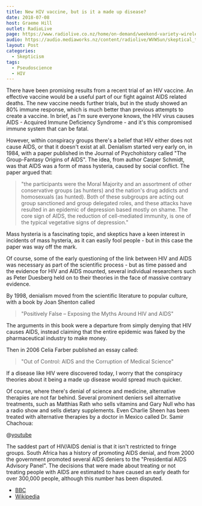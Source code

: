 ```yaml
---
title: New HIV vaccine, but is it a made up disease?
date: 2018-07-08
host: Graeme Hill
outlet: RadioLive
page: https://www.radiolive.co.nz/home/on-demand/weekend-variety-wireless/2018/07/skeptical-thoughts--aids-denialism-and-bullet-repellent.html
audio: https://audio.mediaworks.nz/content/radiolive/WVWSun/skeptical_thoughts.mp3
layout: Post
categories:
  - Skepticism
tags:
  - Pseudoscience
  - HIV
---
```


There have been promising results from a recent trial of an HIV vaccine. An effective vaccine would be a useful part of our fight against AIDS related deaths. The new vaccine needs further trials, but in the study showed an 80% immune response, which is much better than previous attempts to create a vaccine. In brief, as I'm sure everyone knows, the HIV virus causes AIDS - Acquired Immune Deficiency Syndrome - and it's this compromised immune system that can be fatal.

<!-- more -->

However, within conspiracy groups there's a belief that HIV either does not cause AIDS, or that it doesn't exist at all. Denialism started very early on, in 1984, with a paper published in the Journal of Psychohistory called "The Group-Fantasy Origins of AIDS". The idea, from author Casper Schmidt, was that AIDS was a form of mass hysteria, caused by social conflict. The paper argued that:

> "the participants were the Moral Majority and an assortment of other conservative groups (as hunters) and the nation's drug addicts and homosexuals (as hunted). Both of these subgroups are acting out group sanctioned and group delegated roles, and these attacks have resulted in an epidemic of depression based mostly on shame. The core sign of AIDS, the reduction of cell-mediated immunity, is one of the typical vegetative signs of depression."

Mass hysteria is a fascinating topic, and skeptics have a keen interest in incidents of mass hysteria, as it can easily fool people - but in this case the paper was way off the mark.

Of course, some of the early questioning of the link between HIV and AIDS was necessary as part of the scientific process - but as time passed and the evidence for HIV and AIDS mounted, several individual researchers such as Peter Duesberg held on to their theories in the face of massive contrary evidence.

By 1998, denialism moved from the scientific literature to popular culture, with a book by Joan Shenton called

> "Positively False – Exposing the Myths Around HIV and AIDS"

The arguments in this book were a departure from simply denying that HIV causes AIDS, instead claiming that the entire epidemic was faked by the pharmaceutical industry to make money.

Then in 2006 Celia Farber published an essay called:

> "Out of Control: AIDS and the Corruption of Medical Science"

If a disease like HIV were discovered today, I worry that the conspiracy theories about it being a made up disease would spread much quicker.

Of course, where there's denial of science and medicine, alternative therapies are not far behind. Several prominent deniers sell alternative treatments, such as Matthias Rath who sells vitamins and Gary Null who has a radio show and sells dietary supplements. Even Charlie Sheen has been treated with alternative therapies by a doctor in Mexico called Dr. Samir Chachoua:

@[youtube](https://youtu.be/yvmMB4PBxp0?t=2m3s)

The saddest part of HIV/AIDS denial is that it isn't restricted to fringe groups. South Africa has a history of promoting AIDS denial, and from 2000 the government promoted several AIDS deniers to the "Presidential AIDS Advisory Panel". The decisions that were made about treating or not treating people with AIDS are estimated to have caused an early death for over 300,000 people, although this number has been disputed.

- [BBC](https://www.bbc.com/news/health-44738642)
- [Wikipedia](https://en.wikipedia.org/wiki/HIV/AIDS_denialism)
